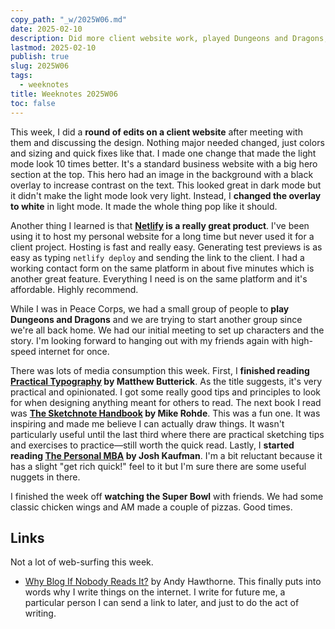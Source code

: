 ```yaml
---
copy_path: "_w/2025W06.md"
date: 2025-02-10
description: Did more client website work, played Dungeons and Dragons, and read quite a bit. Weeknotes for the 6th week of the year 2025.
lastmod: 2025-02-10
publish: true
slug: 2025W06
tags:
  - weeknotes
title: Weeknotes 2025W06
toc: false
---
```


This week, I did a **round of edits on a client website** after meeting with them and discussing the design. Nothing major needed changed, just colors and sizing and quick fixes like that. I made one change that made the light mode look 10 times better. It's a standard business website with a big hero section at the top. This hero had an image in the background with a black overlay to increase contrast on the text. This looked great in dark mode but it didn't make the light mode look very light. Instead, I **changed the overlay to white** in light mode. It made the whole thing pop like it should.

Another thing I learned is that **[Netlify](https://www.netlify.com/) is a really great product**. I've been using it to host my personal website for a long time but never used it for a client project. Hosting is fast and really easy. Generating test previews is as easy as typing `netlify deploy` and sending the link to the client. I had a working contact form on the same platform in about five minutes which is another great feature. Everything I need is on the same platform and it's affordable. Highly recommend.

While I was in Peace Corps, we had a small group of people to **play Dungeons and Dragons** and we are trying to start another group since we're all back home. We had our initial meeting to set up characters and the story. I'm looking forward to hanging out with my friends again with high-speed internet for once.

There was lots of media consumption this week. First, I **finished reading [Practical Typography](https://practicaltypography.com/) by Matthew Butterick**. As the title suggests, it's very practical and opinionated. I got some really good tips and principles to look for when designing anything meant for others to read. The next book I read was **[The Sketchnote Handbook](https://rohdesign.com/handbook) by Mike Rohde**. This was a fun one. It was inspiring and made me believe I can actually draw things. It wasn't particularly useful until the last third where there are practical sketching tips and exercises to practice—still worth the quick read. Lastly, I **started reading [The Personal MBA](https://personalmba.com/) by Josh Kaufman**. I'm a bit reluctant because it has a slight "get rich quick!" feel to it but I'm sure there are some useful nuggets in there.

I finished the week off **watching the Super Bowl** with friends. We had some classic chicken wings and AM made a couple of pizzas. Good times.

## Links

Not a lot of web-surfing this week.

- [Why Blog If Nobody Reads It?](https://andysblog.uk/why-blog-if-nobody-reads-it/) by Andy Hawthorne. This finally puts into words why I write things on the internet. I write for future me, a particular person I can send a link to later, and just to do the act of writing.
